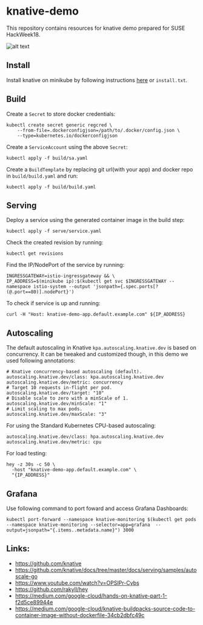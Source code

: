 # knative-demo

This repository contains resources for knative demo prepared for SUSE HackWeek18.

![alt text](https://knative.dev/docs/images/knative-audience.svg)


## Install

Install knative on minikube by following instructions [here](https://knative.dev/docs/install/knative-with-minikube/) or `install.txt`.

## Build

Create a `Secret` to store docker credentials:

```
kubectl create secret generic regcred \
    --from-file=.dockerconfigjson=/path/to/.docker/config.json \
    --type=kubernetes.io/dockerconfigjson
```

Create a `ServiceAccount` using the above `Secret`:

```
kubectl apply -f build/sa.yaml
```

Create a `BuildTemplate` by replacing git url(with your app) and docker repo in `build/build.yaml` and run:

```
kubectl apply -f build/build.yaml
```

## Serving

Deploy a service using the generated container image in the build step:

```
kubectl apply -f serve/service.yaml
```

Check the created revision by running:

```
kubectl get revisions
```

Find the IP/NodePort of the service by running:

```
INGRESSGATEWAY=istio-ingressgateway && \
IP_ADDRESS=$(minikube ip):$(kubectl get svc $INGRESSGATEWAY --namespace istio-system --output 'jsonpath={.spec.ports[?(@.port==80)].nodePort}')
```

To check if service is up and running:

```
curl -H "Host: knative-demo-app.default.example.com" ${IP_ADDRESS}
```

## Autoscaling

The default autoscaling in Knative `kpa.autoscaling.knative.dev` is based on concurrency. It can be tweaked and customized though, in this demo we used following annotations:

```
# Knative concurrency-based autoscaling (default).
autoscaling.knative.dev/class: kpa.autoscaling.knative.dev
autoscaling.knative.dev/metric: concurrency
# Target 10 requests in-flight per pod.
autoscaling.knative.dev/target: "10"
# Disable scale to zero with a minScale of 1.
autoscaling.knative.dev/minScale: "1"
# Limit scaling to max pods.
autoscaling.knative.dev/maxScale: "3"
```

For using the Standard Kubernetes CPU-based autoscaling:

```
autoscaling.knative.dev/class: hpa.autoscaling.knative.dev
autoscaling.knative.dev/metric: cpu 
```

For load testing:

```
hey -z 30s -c 50 \
  -host "knative-demo-app.default.example.com" \
  "{IP_ADDRESS}"
```

## Grafana

Use following command to port foward and access Grafana Dashboards:

```
kubectl port-forward --namespace knative-monitoring $(kubectl get pods --namespace knative-monitoring --selector=app=grafana  --output=jsonpath="{.items..metadata.name}") 3000
```

## Links:

- https://github.com/knative
- https://github.com/knative/docs/tree/master/docs/serving/samples/autoscale-go
- https://www.youtube.com/watch?v=OPSIPr-Cybs
- https://github.com/rakyll/hey
- https://medium.com/google-cloud/hands-on-knative-part-1-f2d5ce89944e
- https://medium.com/google-cloud/knative-buildpacks-source-code-to-container-image-without-dockerfile-34cb2dbfc49c
